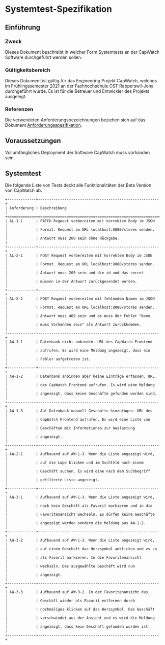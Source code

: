 # Systemtest-Spezifikation

## Einführung

### Zweck

Dieses Dokument beschreibt in welcher Form Systemtests an der CapWatch Software durchgeführt werden sollen.

### Gültigkeitsbereich

Dieses Dokument ist gültig für das Engineering Projekt CapWatch, welches im Frühlingssemester 2021 an der Fachhochschule OST Rapperswil-Jona durchgeführt wurde. Es ist für die Betreuer und Entwickler des Projekts ausgelegt.

### Referenzen

Die verwendeten Anforderungsbezeichnungen beziehen sich auf das Dokument [Anforderungsspezifikation](../analyse/anforderungsspezifikation.md).

## Voraussetzungen

Vollumfängliches Deployment der Software CapWatch muss vorhanden sein.

## Systemtest

Die folgende Liste von Tests deckt alle Funktionalitäten der Beta Version von CapWatch ab.

```eval_rst
+-------------+-------------------------------------------------------+
| Anforderung | Beschreibung                                          |
+=============+=======================================================+
| AL-1-1      | PATCH Request vorbereiten mit korrektem Body im JSON  |
|             | Format. Request an URL localhost:8080/stores senden.  |
|             | Antwort muss 200 sein ohne Rückgabe.                  |
+-------------+-------------------------------------------------------+
| AL-2-1      | POST Request vorbereiten mit korrektem Body im JSON   |
|             | Format. Request an URL localhost:8080/stores senden.  |
|             | Antwort muss 200 sein und die id und das secret       |
|             | müssen in der Antwort zurückgesendet werden.          |
+-------------+-------------------------------------------------------+
| AL-2-2      | POST Request vorbereiten mit fehlendem Namen im JSON  |
|             | Format. Request an URL localhost:8080/stores senden.  |
|             | Antwort muss 400 sein und es muss der Fehler "Name    |
|             | muss Vorhanden sein" als Antwort zurückkommen.        |
+-------------+-------------------------------------------------------+
| AW-1-1      | Datenbank nicht anbinden. URL des CapWatch Frontend   |
|             | aufrufen. Es wird eine Meldung angezeigt, dass ein    |
|             | Fehler aufgetreten ist.                               |
+-------------+-------------------------------------------------------+
| AW-1-2      | Datenbank anbinden aber keine Einträge erfassen. URL  |
|             | des CapWatch Frontend aufrufen. Es wird eine Meldung  |
|             | angezeigt, dass keine Geschäfte gefunden worden sind. |
+-------------+-------------------------------------------------------+
| AW-1-3      | Auf Datenbank manuell Geschäfte hinzufügen. URL des   |
|             | CapWatch Frontend aufrufen. Es wird eine Liste von    |
|             | Geschäften mit Informationen zur Auslastung           |
|             | angezeigt.                                            |
+-------------+-------------------------------------------------------+
| AW-2-1      | Aufbauend auf AW-1-3. Wenn die Liste angezeigt wird,  |
|             | auf die Lupe klicken und im Suchfeld nach einem       |
|             | Geschäft suchen. Es wird eine nach dem Suchbegriff    |
|             | gefilterte Liste angezeigt.                           |
+-------------+-------------------------------------------------------+
| AW-3-1      | Aufbauend auf AW-1-3. Wenn die Liste angezeigt wird,  |
|             | noch kein Geschäft als Favorit markieren und in die   |
|             | Favoritenansicht wechseln. Es dürfen keine Geschäfte  |
|             | angezeigt werden sondern die Meldung aus AW-1-2.      |
+-------------+-------------------------------------------------------+
| AW-3-2      | Aufbauend auf AW-1-3. Wenn die Liste angezeigt wird,  |
|             | auf einem Geschäft das Herzsymbol anklicken und es so |
|             | als Favorit markieren. In die Favoritenansicht        |
|             | wechseln. Das ausgewählte Geschäft wird nun           |
|             | angezeigt.                                            |
+-------------+-------------------------------------------------------+
| AW-3-3      | Aufbauend auf AW-3-2. In der Favoritenansicht das     |
|             | Geschäft wieder als Favorit entfernen durch           |
|             | nochmaliges klicken auf das Herzsymbol. Das Geschäft  |
|             | verschwindet aus der Ansicht und es wird die Meldung  |
|             | angezeigt, dass kein Geschäft gefunden worden ist.    |
+-------------+-------------------------------------------------------+
```
